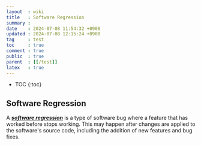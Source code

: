 ```yaml
---
layout  : wiki
title   : Software Regression
summary : 
date    : 2024-07-08 11:54:32 +0900
updated : 2024-07-08 12:15:24 +0900
tag     : test
toc     : true
comment : true
public  : true
parent  : [[/test]]
latex   : true
---
```

* TOC
{:toc}

## Software Regression

A ___[software regression](https://en.wikipedia.org/wiki/Software_regression)___ is a type of software bug where a feature that has worked before stops working. This may happen after changes are applied to the software's source code, including the addition of new features and bug fixes.
